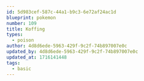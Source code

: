 ```yaml
---
id: 5d983cef-587c-44a1-b9c3-6e72af24ac1d
blueprint: pokemon
number: 109
title: Koffing
types:
  - poison
author: 4d8d6ede-5963-429f-9c2f-74b897007e0c
updated_by: 4d8d6ede-5963-429f-9c2f-74b897007e0c
updated_at: 1716141448
tags:
  - basic
---
```

